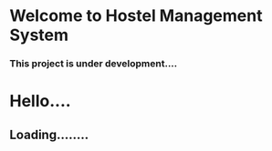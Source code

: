 # Welcome to Hostel Management System

### This project is under development....
# Hello....
## Loading........